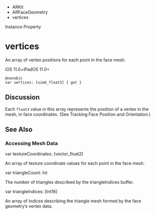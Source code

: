 

- ARKit
- ARFaceGeometry
-  vertices 

Instance Property

# vertices

An array of vertex positions for each point in the face mesh.

iOS 11.0+iPadOS 11.0+

``` source
@nonobjc
var vertices: [simd_float3] { get }
```

## Discussion

Each `float3` value in this array represents the position of a vertex in the mesh, in face coordinates. (See Tracking Face Position and Orientation.)

## See Also

### Accessing Mesh Data

var textureCoordinates: [vector_float2]

An array of texture coordinate values for each point in the face mesh.

var triangleCount: Int

The number of triangles described by the triangleIndices buffer.

var triangleIndices: [Int16]

An array of indices describing the triangle mesh formed by the face geometry’s vertex data.

